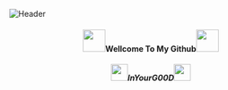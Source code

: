 

![Header](https://raw.githubusercontent.com/https://github.com/InYourG00D1/InYourG00D1/Master/PicsArt_12-13-10.38.31.jpg "Header")
<h4 align="center"> <img src="https://raw.githubusercontent.com/InYourG00D1/InYourG00D1/master/3WyW.gif" width="40px">Wellcome To My Github<img src="https://raw.githubusercontent.com/InYourG00D1/InYourG00D1/master/3WyW.gif" width="40px"> </h4>
<h5 align="center"> <img src="https://raw.githubusercontent.com/InYourG00D1/InYourG00D1/master/9PrD.gif" width="30px">InYourG00D<img src="https://raw.githubusercontent.com/InYourG00D1/InYourG00D1/master/9PrD.gif" width="30px"> </h5>
